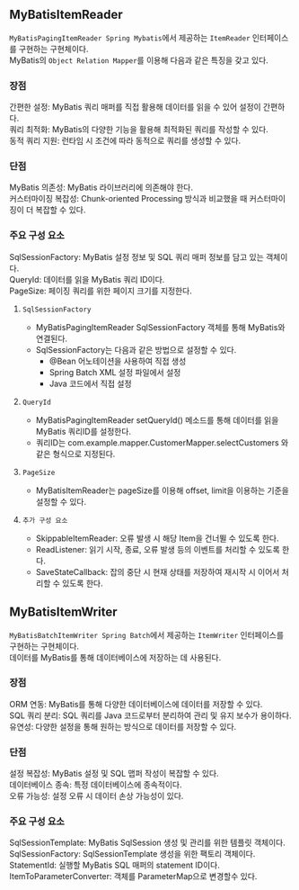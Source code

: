 ## MyBatisItemReader
`MyBatisPagingItemReader Spring Mybatis`에서 제공하는 `ItemReader` 인터페이스를 구현하는 구현체이다. <br>
MyBatis의 `Object Relation Mapper`를 이용해 다음과 같은 특징을 갖고 있다. <br>

### 장점
간편한 설정: MyBatis 쿼리 매퍼를 직접 활용해 데이터를 읽을 수 있어 설정이 간편하다. <br>
쿼리 최적화: MyBatis의 다양한 기능을 활용해 최적화된 쿼리를 작성할 수 있다. <br>
동적 쿼리 지원: 런타임 시 조건에 따라 동적으로 쿼리를 생성할 수 있다. <br>
### 단점
MyBatis 의존성: MyBatis 라이브러리에 의존해야 한다. <br>
커스터마이징 복잡성: Chunk-oriented Processing 방식과 비교했을 때 커스터마이징이 더 복잡할 수 있다. <br>

### 주요 구성 요소
SqlSessionFactory: MyBatis 설정 정보 및 SQL 쿼리 매퍼 정보를 담고 있는 객체이다. <br>
QueryId: 데이터를 읽을 MyBatis 쿼리 ID이다. <br>
PageSize: 페이징 쿼리를 위한 페이지 크기를 지정한다. <br>

1. `SqlSessionFactory`
   - MyBatisPagingItemReader SqlSessionFactory 객체를 통해 MyBatis와 연결된다.
   - SqlSessionFactory는 다음과 같은 방법으로 설정할 수 있다.
     - @Bean 어노테이션을 사용하여 직접 생성
     - Spring Batch XML 설정 파일에서 설정
     - Java 코드에서 직접 설정
    
2. `QueryId`
   - MyBatisPagingItemReader setQueryId() 메소드를 통해 데이터를 읽을 MyBatis 쿼리ID를 설정한다.
   - 쿼리ID는 com.example.mapper.CustomerMapper.selectCustomers 와 같은 형식으로 지정된다.
  
3. `PageSize`
   - MyBatisItemReader는 pageSize를 이용해 offset, limit을 이용하는 기준을 설정할 수 있다.
  
4. `추가 구성 요소`
   - SkippableItemReader: 오류 발생 시 해당 Item을 건너뛸 수 있도록 한다.
   - ReadListener: 읽기 시작, 종료, 오류 발생 등의 이벤트를 처리할 수 있도록 한다.
   - SaveStateCallback: 잡의 중단 시 현재 상태를 저장하여 재시작 시 이어서 처리할 수 있도록 한다.

## MyBatisItemWriter
`MyBatisBatchItemWriter Spring Batch`에서 제공하는 `ItemWriter` 인터페이스를 구현하는 구현체이다. <br>
데이터를 MyBatis를 통해 데이터베이스에 저장하는 데 사용된다. <br>

### 장점
ORM 연동: MyBatis를 통해 다양한 데이터베이스에 데이터를 저장할 수 있다. <br>
SQL 쿼리 분리: SQL 쿼리를 Java 코드로부터 분리하여 관리 및 유지 보수가 용이하다. <br>
유연성: 다양한 설정을 통해 원하는 방식으로 데이터를 저장할 수 있다. <br>
### 단점
설정 복잡성: MyBatis 설정 및 SQL 맵퍼 작성이 복잡할 수 있다. <br>
데이터베이스 종속: 특정 데이터베이스에 종속적이다. <br>
오류 가능성: 설정 오류 시 데이터 손상 가능성이 있다. <br>

### 주요 구성 요소
SqlSessionTemplate: MyBatis SqlSession 생성 및 관리를 위한 템플릿 객체이다. <br>
SqlSessionFactory: SqlSessionTemplate 생성을 위한 팩토리 객체이다. <br>
StatementId: 실행할 MyBatis SQL 매퍼의 statement ID이다. <br>
ItemToParameterConverter: 객체를 ParameterMap으로 변경할수 있다. <br>
